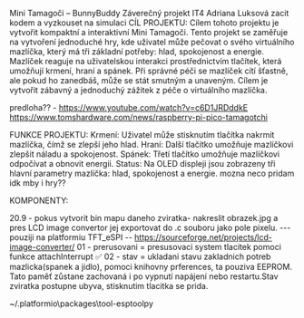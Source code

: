 Mini Tamagoči – BunnyBuddy
Záverečný projekt IT4 Adriana Luksová
    zacit kodem a vyzkouset na simulaci
CÍL PROJEKTU:
Cílem tohoto projektu je vytvořit kompaktní a interaktivní Mini Tamagoči. Tento projekt se zaměřuje na vytvoření jednoduché hry, kde uživatel může pečovat o svého virtuálního mazlíčka, který má tři základní potřeby: hlad, spokojenost a energie.
Mazlíček reaguje na uživatelskou interakci prostřednictvím tlačítek, která umožňují krmení, hraní a spánek. Při správné péči se mazlíček cítí šťastně, ale pokud ho zanedbáš, může se stát smutným a unaveným. Cílem je vytvořit zábavný a jednoduchý zážitek z péče o virtuálního mazlíčka.

predloha?? - https://www.youtube.com/watch?v=c6D1JRDddkE
https://www.tomshardware.com/news/raspberry-pi-pico-tamagotchi

FUNKCE PROJEKTU:
Krmení: Uživatel může stisknutím tlačítka nakrmit mazlíčka, čímž se zlepší jeho hlad.
Hraní: Další tlačítko umožňuje mazlíčkovi zlepšit náladu a spokojenost.
Spánek: Třetí tlačítko umožňuje mazlíčkovi odpočívat a obnovit energii.
Status: Na OLED displeji jsou zobrazeny tři hlavní parametry mazlíčka: hlad, spokojenost a energie.
mozna neco pridam idk
mby i hry??

KOMPONENTY: 


20.9 - pokus vytvorit bin mapu daneho zviratka- nakreslit obrazek.jpg a pres LCD image convertor jej exportovat do .c souboru jako pole pixelu. --- pouziji na platformiu TFT_eSPI  -- https://sourceforge.net/projects/lcd-image-converter/
01 - prerusovani = presusovaci system tlacitek pomoci funkce attachInterrupt ✅
02 - stav = ukladani stavu zakladnich potreb mazlicka(spanek a jidlo), pomoci knihovny prferences, ta pouziva EEPROM. Tato paměť zůstane zachovaná i po vypnutí napájení nebo restartu.Stav zviratka postupne ubyva, stisknutim tlacitka se prida.



~/.platformio\packages\tool-esptoolpy
